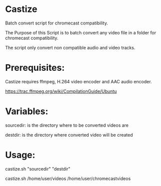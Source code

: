 # Castize
Batch convert script for chromecast compatibility.

The Purpose of this Script is to batch convert any video file in a folder for chromecast compatibility.

The script only convert non compatible audio and video tracks.

# Prerequisites:
Castize requires ffmpeg, H.264 video encoder and AAC audio encoder.

https://trac.ffmpeg.org/wiki/CompilationGuide/Ubuntu

# Variables:
sourcedir: is the directory where to be converted videos are

destdir: is the directory where converted video will be created
 
# Usage:
castize.sh "sourcedir" "destdir"

castize.sh /home/user/videos /home/user/chromecastvideos
